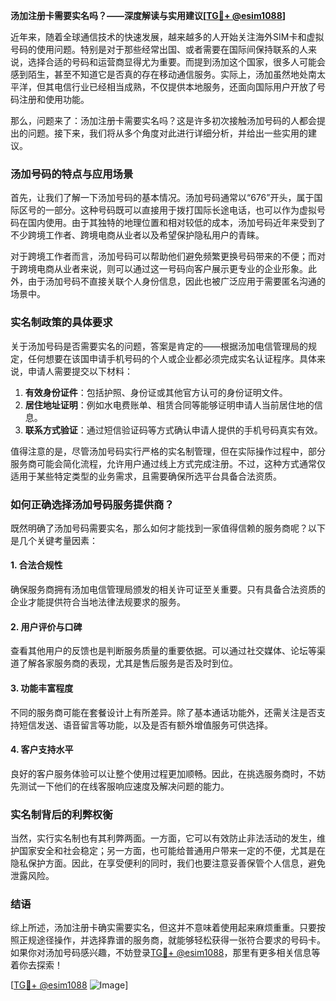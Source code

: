 **汤加注册卡需要实名吗？——深度解读与实用建议[[TG💪+ @esim1088](https://t.me/s/esim1088)]**

近年来，随着全球通信技术的快速发展，越来越多的人开始关注海外SIM卡和虚拟号码的使用问题。特别是对于那些经常出国、或者需要在国际间保持联系的人来说，选择合适的号码和运营商显得尤为重要。而提到汤加这个国家，很多人可能会感到陌生，甚至不知道它是否真的存在移动通信服务。实际上，汤加虽然地处南太平洋，但其电信行业已经相当成熟，不仅提供本地服务，还面向国际用户开放了号码注册和使用功能。

那么，问题来了：汤加注册卡需要实名吗？这是许多初次接触汤加号码的人都会提出的问题。接下来，我们将从多个角度对此进行详细分析，并给出一些实用的建议。

### 汤加号码的特点与应用场景

首先，让我们了解一下汤加号码的基本情况。汤加号码通常以“676”开头，属于国际区号的一部分。这种号码既可以直接用于拨打国际长途电话，也可以作为虚拟号码在国内使用。由于其独特的地理位置和相对较低的成本，汤加号码近年来受到了不少跨境工作者、跨境电商从业者以及希望保护隐私用户的青睐。

对于跨境工作者而言，汤加号码可以帮助他们避免频繁更换号码带来的不便；而对于跨境电商从业者来说，则可以通过这一号码向客户展示更专业的企业形象。此外，由于汤加号码不直接关联个人身份信息，因此也被广泛应用于需要匿名沟通的场景中。

### 实名制政策的具体要求

关于汤加号码是否需要实名的问题，答案是肯定的——根据汤加电信管理局的规定，任何想要在该国申请手机号码的个人或企业都必须完成实名认证程序。具体来说，申请人需要提交以下材料：

1. **有效身份证件**：包括护照、身份证或其他官方认可的身份证明文件。
2. **居住地址证明**：例如水电费账单、租赁合同等能够证明申请人当前居住地的信息。
3. **联系方式验证**：通过短信验证码等方式确认申请人提供的手机号码真实有效。

值得注意的是，尽管汤加号码实行严格的实名制管理，但在实际操作过程中，部分服务商可能会简化流程，允许用户通过线上方式完成注册。不过，这种方式通常仅适用于某些特定类型的业务需求，且需要确保所选平台具备合法资质。

### 如何正确选择汤加号码服务提供商？

既然明确了汤加号码需要实名，那么如何才能找到一家值得信赖的服务商呢？以下是几个关键考量因素：

#### 1. 合法合规性
确保服务商拥有汤加电信管理局颁发的相关许可证至关重要。只有具备合法资质的企业才能提供符合当地法律法规要求的服务。

#### 2. 用户评价与口碑
查看其他用户的反馈也是判断服务质量的重要依据。可以通过社交媒体、论坛等渠道了解各家服务商的表现，尤其是售后服务是否及时到位。

#### 3. 功能丰富程度
不同的服务商可能在套餐设计上有所差异。除了基本通话功能外，还需关注是否支持短信发送、语音留言等功能，以及是否有额外增值服务可供选择。

#### 4. 客户支持水平
良好的客户服务体验可以让整个使用过程更加顺畅。因此，在挑选服务商时，不妨先测试一下他们的在线客服响应速度及解决问题的能力。

### 实名制背后的利弊权衡

当然，实行实名制也有其利弊两面。一方面，它可以有效防止非法活动的发生，维护国家安全和社会稳定；另一方面，也可能给普通用户带来一定的不便，尤其是在隐私保护方面。因此，在享受便利的同时，我们也要注意妥善保管个人信息，避免泄露风险。

### 结语

综上所述，汤加注册卡确实需要实名，但这并不意味着使用起来麻烦重重。只要按照正规途径操作，并选择靠谱的服务商，就能够轻松获得一张符合要求的号码卡。如果你对汤加号码感兴趣，不妨登录[TG💪+ @esim1088](https://t.me/s/esim1088)，那里有更多相关信息等着你去探索！

[[TG💪+ @esim1088](https://t.me/s/esim1088) ![Image](https://i.postimg.cc/4NQfJmqS/Snipaste-2025-05-13-00-14-12.png)]